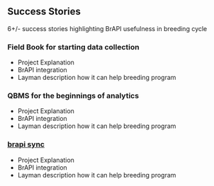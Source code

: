 ## Success Stories

6+/- success stories highlighting BrAPI usefulness in breeding cycle

### Field Book for starting data collection

* Project Explanation
* BrAPI integration
* Layman description how it can help breeding program
  
### QBMS for the beginnings of analytics

* Project Explanation
* BrAPI integration
* Layman description how it can help breeding program
  
### [brapi sync](https://github.com/IntegratedBreedingPlatform/brapi-sync)

* Project Explanation
* BrAPI integration
* Layman description how it can help breeding program

